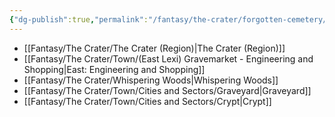 ```yaml
---
{"dg-publish":true,"permalink":"/fantasy/the-crater/forgotten-cemetery/","tags":["#thecrater","#cryptid","#Dungeon","#mainquest","#lore"]}
---
```




- [[Fantasy/The Crater/The Crater (Region)\|The Crater (Region)]]
- [[Fantasy/The Crater/Town/(East Lexi) Gravemarket - Engineering and Shopping\|East: Engineering and Shopping]]
- [[Fantasy/The Crater/Whispering Woods\|Whispering Woods]]
- [[Fantasy/The Crater/Town/Cities and Sectors/Graveyard\|Graveyard]]
- [[Fantasy/The Crater/Town/Cities and Sectors/Crypt\|Crypt]]




